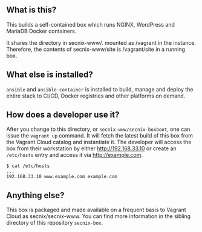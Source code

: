 ## What is this?

This builds a self-contained box which runs NGINX, WordPress and MariaDB Docker
containers. 

It shares the directory in secnix-www/. mounted as /vagrant in the instance. 
Therefore, the contents of secnix-www/site is /vagrant/site in a running box.

## What else is installed?

`ansible` and `ansible-container` is installed to build, manage and deploy the 
entire stack to CI/CD, Docker registries and other platforms on demand.

## How does a developer use it?

After you change to this directory, or `secnix-www/secnix-boxboot`, one can 
issue the `vagrant up` command. It will fetch the latest build of this box from
the Vagrant Cloud catalog and instantiate it. The developer will access the box 
from their workstation by either http://192.168.33.10 or create an `/etc/hosts`
entry and access it via http://example.com.

```
$ cat /etc/hosts
...
192.168.33.10 www.example.com example.com
```

## Anything else?

This box is packaged and made available on a frequent basis to Vagrant Cloud as
secnix/secnix-www. You can find more information in the sibling directory of 
this repository `secnix-box`.
